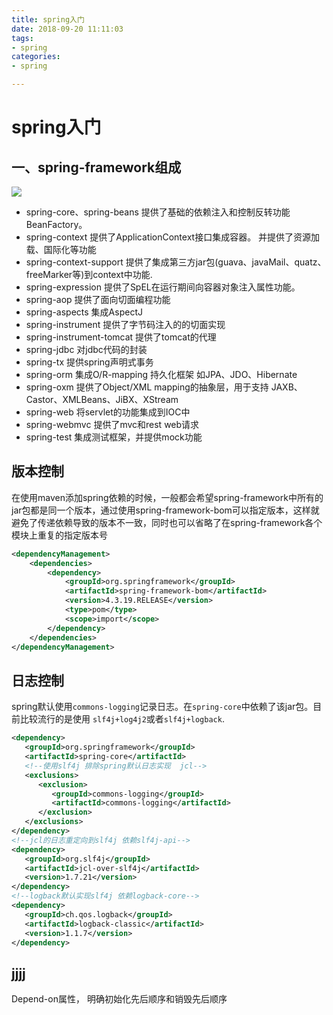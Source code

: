 ```yaml
---
title: spring入门
date: 2018-09-20 11:11:03
tags:
- spring 
categories:
- spring

---
```


# spring入门

## 一、spring-framework组成

![](http://omdq6di7v.bkt.clouddn.com/18-9-20/75505703.jpg)

- spring-core、spring-beans 提供了基础的依赖注入和控制反转功能 BeanFactory。
- spring-context 提供了ApplicationContext接口集成容器。 并提供了资源加载、国际化等功能
- spring-context-support 提供了集成第三方jar包(guava、javaMail、quatz、freeMarker等)到context中功能.
- spring-expression 提供了SpEL在运行期间向容器对象注入属性功能。
- spring-aop 提供了面向切面编程功能
- spring-aspects 集成AspectJ
- spring-instrument 提供了字节码注入的的切面实现
- spring-instrument-tomcat 提供了tomcat的代理
- spring-jdbc 对jdbc代码的封装
- spring-tx 提供spring声明式事务
- spring-orm 集成O/R-mapping 持久化框架 如JPA、JDO、Hibernate
- spring-oxm 提供了Object/XML mapping的抽象层，用于支持 JAXB、Castor、XMLBeans、JiBX、XStream
- spring-web 将servlet的功能集成到IOC中
- spring-webmvc 提供了mvc和rest web请求
- spring-test 集成测试框架，并提供mock功能

## 版本控制

在使用maven添加spring依赖的时候，一般都会希望spring-framework中所有的jar包都是同一个版本，通过使用spring-framework-bom可以指定版本，这样就避免了传递依赖导致的版本不一致，同时也可以省略了在spring-framework各个模块上重复的指定版本号

```xml
<dependencyManagement>
    <dependencies>
        <dependency>
            <groupId>org.springframework</groupId>
            <artifactId>spring-framework-bom</artifactId>
            <version>4.3.19.RELEASE</version>
            <type>pom</type>
            <scope>import</scope>
        </dependency>
    </dependencies>
</dependencyManagement>
```

## 日志控制

spring默认使用`commons-logging`记录日志。在`spring-core`中依赖了该jar包。目前比较流行的是使用 `slf4j+log4j2`或者`slf4j+logback`.

```xml
<dependency>
   <groupId>org.springframework</groupId>
   <artifactId>spring-core</artifactId>
   <!--使用slf4j 排除spring默认日志实现  jcl-->
   <exclusions>
      <exclusion>
         <groupId>commons-logging</groupId>
         <artifactId>commons-logging</artifactId>
      </exclusion>
   </exclusions>
</dependency>
<!--jcl的日志重定向到slf4j 依赖slf4j-api-->
<dependency>
   <groupId>org.slf4j</groupId>
   <artifactId>jcl-over-slf4j</artifactId>
   <version>1.7.21</version>
</dependency>
<!--logback默认实现slf4j 依赖logback-core-->
<dependency>
   <groupId>ch.qos.logback</groupId>
   <artifactId>logback-classic</artifactId>
   <version>1.1.7</version>
</dependency>
```

## jjjj

Depend-on属性， 明确初始化先后顺序和销毁先后顺序
